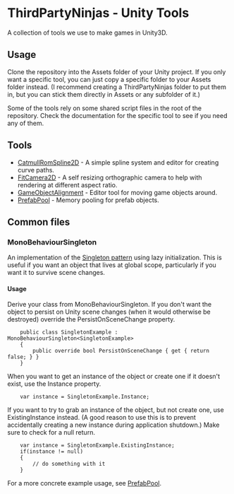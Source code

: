 # ThirdPartyNinjas - Unity Tools

A collection of tools we use to make games in Unity3D.

## Usage

Clone the repository into the Assets folder of your Unity project. If you only want a specific tool, you can just copy a specific folder to your Assets folder instead. (I recommend creating a ThirdPartyNinjas folder to put them in, but you can stick them directly in Assets or any subfolder of it.)

Some of the tools rely on some shared script files in the root of the repository. Check the documentation for the specific tool to see if you need any of them.

## Tools

* [CatmullRomSpline2D](../CatmullRomSpline2D/README.md) - A simple spline system and editor for creating curve paths.
* [FitCamera2D](../FitCamera2D/README.md) - A self resizing orthographic camera to help with rendering at different aspect ratio.
* [GameObjectAlignment](../GameObjectAlignment/README.md) - Editor tool for moving game objects around.
* [PrefabPool](../PrefabPool/README.md) - Memory pooling for prefab objects.

## Common files

### MonoBehaviourSingleton

An implementation of the [Singleton pattern](https://en.wikipedia.org/wiki/Singleton_pattern) using lazy initialization. This is useful if you want an object that lives at global scope, particularly if you want it to survive scene changes.

#### Usage

Derive your class from MonoBehaviourSingleton. If you don't want the object to persist on Unity scene changes (when it would otherwise be destroyed) override the PersistOnSceneChange property.

```
	public class SingletonExample : MonoBehaviourSingleton<SingletonExample>
	{
		public override bool PersistOnSceneChange { get { return false; } }
	}
```

When you want to get an instance of the object or create one if it doesn't exist, use the Instance property.

```
	var instance = SingletonExample.Instance;
```

If you want to try to grab an instance of the object, but not create one, use ExistingInstance instead. (A good reason to use this is to prevent accidentally creating a new instance during application shutdown.) Make sure to check for a null return.

```
	var instance = SingletonExample.ExistingInstance;
	if(instance != null)
	{
		// do something with it
	}
```

For a more concrete example usage, see [PrefabPool](../PrefabPool/README.md).
